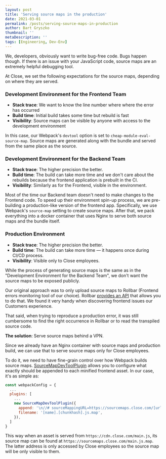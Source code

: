 ```yaml
---
layout: post
title: 'Serving source maps in the production'
date: 2021-03-01
permalink: /posts/serving-source-maps-in-production
author: Bart Gryszko
thumbnail: ''
metaDescription: ''
tags: [Engineering, Dev-Env]
---
```


We, developers, obviously want to write bug-free code. Bugs happen though. If there is an issue with your JavaScript code, source maps are an extremely helpful debugging tool.

At Close, we set the following expectations for the source maps, depending on where they are served.

### Development  Environment for the Frontend Team
- **Stack trace**: We want to know the line number where where the error has occurred
- **Build time**: Initial build takes some time but rebuild is fast
- **Visibility**: Source maps can be visible by anyone with access to the development environment

In this case, our Webpack's `devtool` option is set to `cheap-module-eval-source-map`. 
Source maps are generated along with the bundle and served from the same place as the source.

### Development  Environment for the Backend Team
- **Stack trace**: The higher precision the better.
- **Build time**:  The build can take more time and we don't care about the rebuilds because the frontend application is prebuilt in the CI.
- **Visibility**:  Similarly as for the Frontend, visible in the environment.

Most of the time our Backend team doesn't need to make changes to the Frontend code. 
To speed up their environment spin-up process, we are pre-building a production-like version of the frontend app. 
Specifically, we use Webpack's `source-map` setting to create source maps. 
After that, we pack everything into a docker container that uses Nginx to serve both source maps and the bundle itself.

### Production  Environment
- **Stack trace**: The higher precision the better.
- **Build time**:  The build can take more time — it happens once during  CI/CD process.
- **Visibility**:  Visible only to Close employees.

While the process of generating source maps is the same as in the "Development  Environment for the Backend Team", 
we don't want the source maps to be exposed publicly.

Our original approach was to only upload source maps to Rollbar (Frontend errors monitoring tool of our choice). 
Rollbar [provides an API](https://docs.rollbar.com/docs/source-maps#3-upload-your-source-map-files) that allows you to do that. 
We found it very handy when discovering frontend issues our Customers experience. 

That said, when trying to reproduce a production error, it was still cumbersome to find the right occurrence 
in Rollbar or to read the transpiled source code.

**The solution**: Serve source maps behind a VPN.

Since we already have an Nginx container with source maps and production build, 
we can use that to serve source maps only for Close employees. 

To do it, we need to have fine-grain control over how Webpack builds source maps. 
[SourceMapDevToolPlugin](https://webpack.js.org/plugins/source-map-dev-tool-plugin/) allows you to configure what exactly should be appended to each minified frontend asset. 
In our case, it's as simple as:

```js
const webpackConfig = {
  ...
  plugins: [
    ...
    new SourceMapDevToolPlugin({
      append: '\n//# sourceMappingURL=https://sourcemaps.close.com/[url]',
      filename: '[name].[chunkhash].js.map',
    }),
  ]
}
```

This way when an asset is served from `https://cdn.close.com/main.js`, its source map can be found at `https://sourcemaps.close.com/main.js.map`. 
The latter address is only accessed by Close employees so the source map will be only visible to them.
